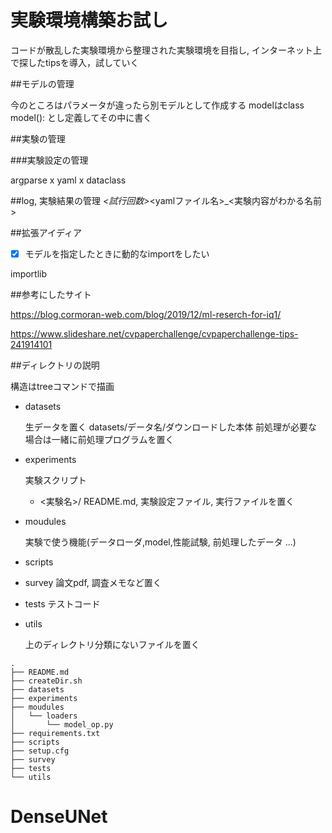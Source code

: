 # 実験環境構築お試し

コードが散乱した実験環境から整理された実験環境を目指し, インターネット上で探したtipsを導入，試していく

##モデルの管理

今のところはパラメータが違ったら別モデルとして作成する
modelはclass model(): とし定義してその中に書く

##実験の管理

###実験設定の管理

argparse x yaml x dataclass


##log, 実験結果の管理
<ID>_<試行回数>_<yamlファイル名>_<実験内容がわかる名前>

##拡張アイディア

- [x] モデルを指定したときに動的なimportをしたい
 
importlib

##参考にしたサイト

https://blog.cormoran-web.com/blog/2019/12/ml-reserch-for-iq1/

https://www.slideshare.net/cvpaperchallenge/cvpaperchallenge-tips-241914101

##ディレクトリの説明

構造はtreeコマンドで描画

- datasets

  生データを置く
  datasets/データ名/ダウンロードした本体
  前処理が必要な場合は一緒に前処理プログラムを置く

- experiments
  
  実験スクリプト
  
   - <実験名>/
       README.md, 実験設定ファイル, 実行ファイルを置く
  

- moudules
  
  実験で使う機能(データローダ,model,性能試験, 前処理したデータ ...)  

- scripts

- survey
  論文pdf, 調査メモなど置く
- tests
  テストコード
- utils
  
  上のディレクトリ分類にないファイルを置く

```
.
├── README.md
├── createDir.sh
├── datasets
├── experiments
├── moudules
│   └── loaders
│       └── model_op.py
├── requirements.txt
├── scripts
├── setup.cfg
├── survey
├── tests
└── utils

``` 
# DenseUNet

